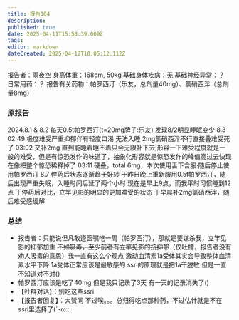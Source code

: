```yaml
---
title: 报告104
description: 
published: true
date: 2025-04-11T15:58:39.009Z
tags: 
editor: markdown
dateCreated: 2025-04-12T10:05:12.112Z
---
```


报告者：[雨夜空](/00%E9%9B%A8%E5%A4%9C%E7%A9%BA%E7%9A%84%E5%AE%87%E5%AE%99%E5%AE%89%E5%85%A8%E7%94%B3%E6%98%8E/)
身高体重：168cm, 50kg
基础身体疾病：无
基础神经异常：？
日常用药：？
报告有关药物：帕罗西汀（乐友，总剂量40mg）、氯硝西泮（总剂量8mg）

### 原报告
2024.8.1 & 8.2
每天0.5t帕罗西汀(t=20mg牌子:乐友)
发现8/2明显睡眠变少
8.3
02:49 极度难受严重抑郁伴有轻度口渴 无法入睡 2mg氯硝西泮不行直接叠难受死了
03:02 又补2mg 直到能睡着睡不着只会无限补下去;形容一下难受程度就是一般的难受，但是有惊恐发作的味道了，抽象化形容就是惊恐发作的峰值高过去快现在像把整个惊恐稀释掉了
03:11 硬叠，total 6mg，本次使用舌下含服·随后停止使用帕罗西汀
8.7
停药后状态逐渐趋于好转
于昨日晚上重新服用0.5t帕罗西汀，随后出现严重失眠，入睡时间后延了两个小时
现在是早上9点，而我平时习惯睡到12点
于停药后对比，立竿见影的明显的更加难受的状态
于早晨补2mg氯硝西泮，随后难受感缓解

### 总结
- 报告者：只能说但凡敢遵医嘱吃一周（帕罗西汀），那就是要谋杀我，立竿见影的抑郁加重 <s>不如吸毒，至少前者有立竿见影的抗抑郁</s>（仅吐槽，报告者没有劝人吸毒的意思）我一直有这么个观点 激动血清素1a受体其实会导致整体血清素水平下降 1a受体正常应该是最敏感的 ssri的原理就是把1a干脱敏 但是一直不知道对不对()
- 帕罗西汀应该是吃了40mg 但是我只记录了3天 有一天的记录消失了()
- 【社群对话】：别吃这些ssri
- 【报告者回复】：大赞同 不过唉。。。总归得吃点那种药，不过估计就是不在ssri里选择了(´･ω::.  
